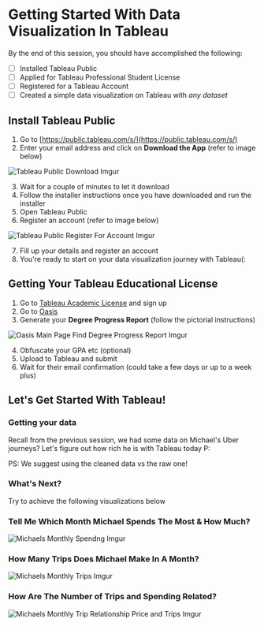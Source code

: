 # Getting Started With Data Visualization In Tableau

By the end of this session, you should have accomplished the following:
- [ ] Installed Tableau Public
- [ ] Applied for Tableau Professional Student License
- [ ] Registered for a Tableau Account
- [ ] Created a simple data visualization on Tableau with *any dataset*

## Install Tableau Public

1. Go to [https://public.tableau.com/s/](https://public.tableau.com/s/)
2. Enter your email address and click on **Download the App** (refer to image below)

![Tableau Public Download Imgur](https://i.imgur.com/upk7RHu.png)

3. Wait for a couple of minutes to let it download
4. Follow the installer instructions once you have downloaded and run the installer
5. Open Tableau Public
6. Register an account (refer to image below)

![Tableau Public Register For Account Imgur](https://i.imgur.com/G1R85HA.png)

7. Fill up your details and register an account
8. You're ready to start on your data visualization journey with Tableau(:

## Getting Your Tableau Educational License

1. Go to [Tableau Academic License](https://www.tableau.com/academic/students) and sign up
2. Go to [Oasis](oasis.smu.edu.sg)
3. Generate your **Degree Progress Report** (follow the pictorial instructions)

![Oasis Main Page Find Degree Progress Report Imgur](https://i.imgur.com/9a0tmOK.png)

4. Obfuscate your GPA etc (optional)
5. Upload to Tableau and submit
6. Wait for their email confirmation (could take a few days or up to a week plus)

## Let's Get Started With Tableau!

### Getting your data

Recall from the previous session, we had some data on Michael's Uber journeys? Let's figure out how rich he is with Tableau today P:

PS: We suggest using the cleaned data vs the raw one!

### What's Next?

Try to achieve the following visualizations below

### Tell Me Which Month Michael Spends The Most & How Much?

![Michaels Monthly Spendng Imgur](https://i.imgur.com/gtJVHPM.png)

### How Many Trips Does Michael Make In A Month?

![Michaels Monthly Trips Imgur](https://i.imgur.com/Ob4xuWx.png)

### How Are The Number of Trips and Spending Related?

![Michaels Monthly Trip Relationship Price and Trips Imgur](https://i.imgur.com/vQb2RIA.png)
